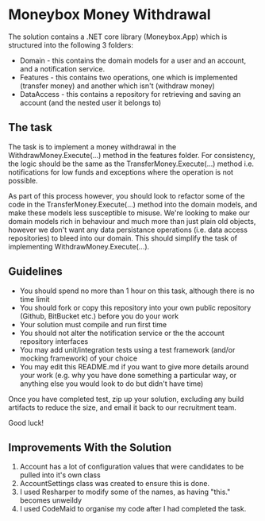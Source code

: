 # Moneybox Money Withdrawal

The solution contains a .NET core library (Moneybox.App) which is structured into the following 3 folders:

* Domain - this contains the domain models for a user and an account, and a notification service.
* Features - this contains two operations, one which is implemented (transfer money) and another which isn't (withdraw money)
* DataAccess - this contains a repository for retrieving and saving an account (and the nested user it belongs to)

## The task

The task is to implement a money withdrawal in the WithdrawMoney.Execute(...) method in the features folder. For consistency, the logic should 
be the same as the TransferMoney.Execute(...) method i.e. notifications for low funds and exceptions where the operation is not possible. 

As part of this process however, you should look to refactor some of the code in the TransferMoney.Execute(...) method into the domain models, 
and make these models less susceptible to misuse. We're looking to make our domain models rich in behaviour and much more than just plain old 
objects, however we don't want any data persistance operations (i.e. data access repositories) to bleed into our domain. This should simplify 
the task of implementing WithdrawMoney.Execute(...).

## Guidelines

* You should spend no more than 1 hour on this task, although there is no time limit
* You should fork or copy this repository into your own public repository (Github, BitBucket etc.) before you do your work
* Your solution must compile and run first time
* You should not alter the notification service or the the account repository interfaces
* You may add unit/integration tests using a test framework (and/or mocking framework) of your choice
* You may edit this README.md if you want to give more details around your work (e.g. why you have done something a particular way, or anything 
else you would look to do but didn't have time)

Once you have completed test, zip up your solution, excluding any build artifacts to reduce the size, and email it back to our recruitment team.

Good luck!

## Improvements With the Solution
1. Account has a lot of configuration values that were candidates to be pulled into it's own class
2. AccountSettings class was created to ensure this is done.
3. I used Resharper to modify some of the names, as having "this." becomes unweildy
4. I used CodeMaid to organise my code after I had completed the task.
